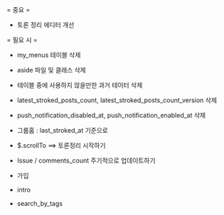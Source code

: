 = 중요 =
* 토론 정리 에디터 개선

= 필요 시 =
* my_menus 테이블 삭제
* aside 파일 및 클래스 삭제
* 테이블 중에 사용하지 않을만한 과거 테이터 삭제
* latest_stroked_posts_count, latest_stroked_posts_count_version 삭제
* push_notification_disabled_at, push_notification_enabled_at 삭제
* 그룹홈 : last_stroked_at 기준으로
* $.scrollTo ==> 토론정리 시작하기
* Issue / comments_count 주기적으로 업데이트하기

* 가입
* intro
* search_by_tags
